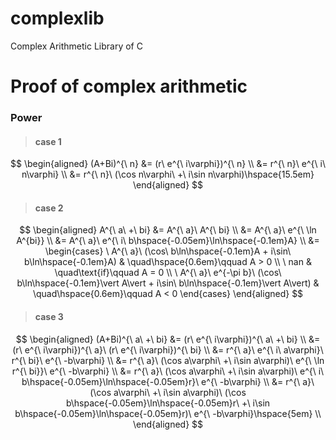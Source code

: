 # complexlib
Complex Arithmetic Library of C

# Proof of complex arithmetic

### Power
> #### case 1 
$$
\begin{aligned}
    (A+Bi)^{\ n}
        &= (r\ e^{\ i\varphi})^{\ n} \\
        &= r^{\ n}\ e^{\ i\ n\varphi} \\
        &= r^{\ n}\ (\cos n\varphi\ +\ i\sin n\varphi)\hspace{15.5em}
\end{aligned}
$$

> #### case 2
$$
\begin{aligned}
    A^{\ a\ +\ bi}
        &= A^{\ a}\ A^{\ bi} \\
        &= A^{\ a}\ e^{\ \ln A^{bi}} \\
        &= A^{\ a}\ e^{\ i\ b\hspace{-0.05em}\ln\hspace{-0.1em}A} \\
        &=
    \begin{cases}
        \ A^{\ a}\ (\cos\ b\ln\hspace{-0.1em}A + i\sin\ b\ln\hspace{-0.1em}A) 
            & \quad\hspace{0.6em}\qquad A > 0 \\
        \ nan 
            & \quad\text{if}\qquad A = 0 \\
        \ A^{\ a}\ e^{-\pi b}\ (\cos\ b\ln\hspace{-0.1em}\vert A\vert + i\sin\ b\ln\hspace{-0.1em}\vert A\vert)
            & \quad\hspace{0.6em}\qquad A < 0 
    \end{cases}
\end{aligned}
$$

> #### case 3
$$
\begin{aligned}		
    (A+Bi)^{\ a\ +\ bi} 
        &= (r\ e^{\ i\varphi})^{\ a\ +\ bi} \\
	    &= (r\ e^{\ i\varphi})^{\ a}\ (r\ e^{\ i\varphi})^{\ bi} \\
        &= r^{\ a}\ e^{\ i\ a\varphi}\ r^{\ bi}\ e^{\ -b\varphi} \\
        &= r^{\ a}\ (\cos a\varphi\ +\ i\sin a\varphi)\ e^{\ \ln r^{\ bi}}\ e^{\ -b\varphi} \\
        &= r^{\ a}\ (\cos a\varphi\ +\ i\sin a\varphi)\ e^{\ i\ b\hspace{-0.05em}\ln\hspace{-0.05em}r}\ e^{\ -b\varphi} \\
        &= r^{\ a}\ (\cos a\varphi\ +\ i\sin a\varphi)\ (\cos b\hspace{-0.05em}\ln\hspace{-0.05em}r\ +\ i\sin b\hspace{-0.05em}\ln\hspace{-0.05em}r)\ e^{\ -b\varphi}\hspace{5em} \\
\end{aligned}
$$
